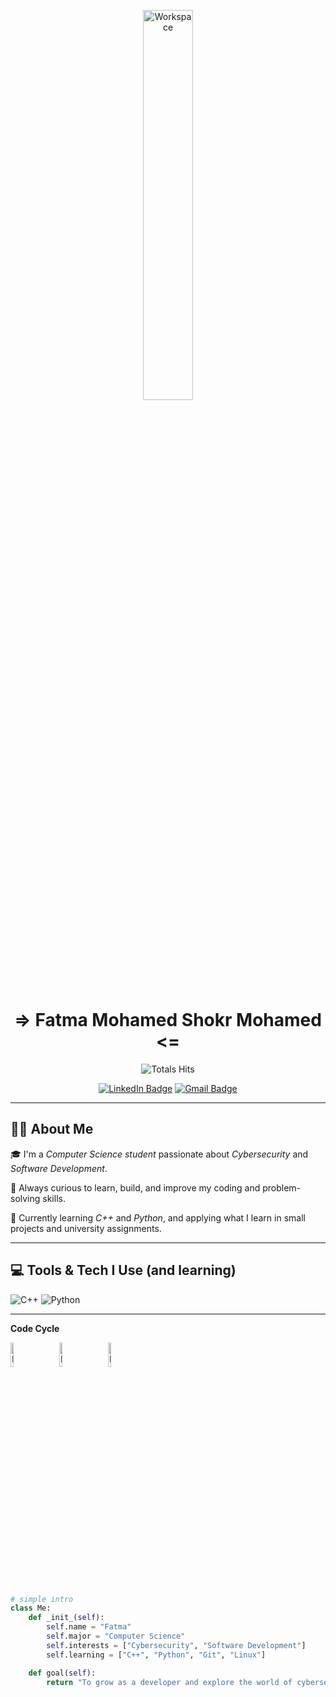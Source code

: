 <div align="center" width="50">

<img src="https://github.com/SP-XD/SP-XD/blob/main/images/dev-working_rounded.gif?raw=true" alt="Workspace"  width="40%"/><br> 



<h1> => Fatma Mohamed Shokr Mohamed <=</h1>

![Totals Hits](https://komarev.com/ghpvc/?username=FatmaMohamedShokrMohamed&style=flat&color=orange&label=PROFILE+VIEWS)

[![LinkedIn Badge](https://img.shields.io/badge/-LinkedIn-blue?style=flat&logo=Linkedin&logoColor=white)]([https://www.linkedin.com/in/your-profile](https://www.linkedin.com/in/fatma-shokr-86b524338?utm_source=share&utm_campaign=share_via&utm_content=profile&utm_medium=android_app))
[![Gmail Badge](https://img.shields.io/badge/-Gmail-d14836?style=flat&logo=Gmail&logoColor=white)](mailto:fatmashoker4@gmail.com)

</div>

---

## 👩‍💻 About Me

🎓 I'm a *Computer Science student* passionate about *Cybersecurity* and *Software Development*.

🧠 Always curious to learn, build, and improve my coding and problem-solving skills.

🌱 Currently learning *C++* and *Python*, and applying what I learn in small projects and university assignments.

---

## 💻 Tools & Tech I Use (and learning)

![C++](https://img.shields.io/badge/C%2B%2B-00599C?style=flat&logo=c%2B%2B&logoColor=white)
![Python](https://img.shields.io/badge/Python-FFD43B?style=flat&logo=python&logoColor=darkgreen)


---


**Code Cycle**<br>

<img src="https://raw.githubusercontent.com/Tarikul-Islam-Anik/Animated-Fluent-Emojis/master/Emojis/Smilies/Face%20with%20Spiral%20Eyes.png" width="10%" alt="Broken system!"/>
&nbsp;&nbsp;&nbsp;&nbsp;&nbsp;
<img src="https://raw.githubusercontent.com/Tarikul-Islam-Anik/Animated-Fluent-Emojis/master/Emojis/Smilies/Relieved%20Face.png" width="10%" alt="It's working!"/>
&nbsp;&nbsp;&nbsp;&nbsp;&nbsp;
<img src="https://raw.githubusercontent.com/Tarikul-Islam-Anik/Animated-Fluent-Emojis/master/Emojis/Smilies/Astonished%20Face.png" width="10%" alt="It's working but you don't know how!"/><br>


<!--img src="https://github.com/FatmaMohamedShokrMohamed/FatmaMohamedShokrMohamed/blob/main/images/this_page_is.gif?raw=true"  width="40%"/-->

</div>

```python
# simple intro
class Me:
    def _init_(self):
        self.name = "Fatma"
        self.major = "Computer Science"
        self.interests = ["Cybersecurity", "Software Development"]
        self.learning = ["C++", "Python", "Git", "Linux"]

    def goal(self):
        return "To grow as a developer and explore the world of cybersecurity"

